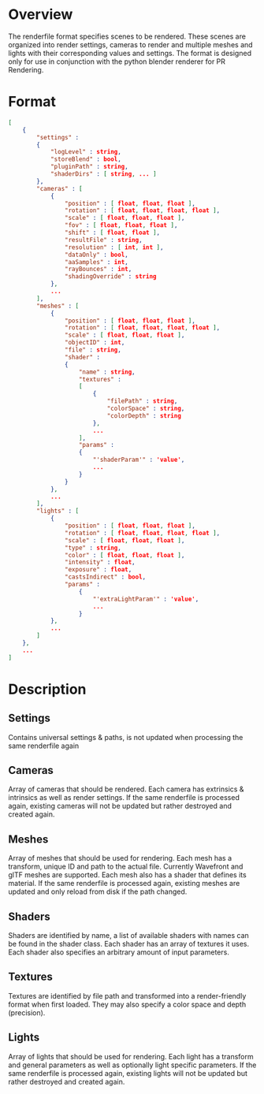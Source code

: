 # Overview
The renderfile format specifies scenes to be rendered. These scenes are organized into render settings, cameras to render and multiple meshes and lights with their corresponding values and settings. The format is designed only for use in conjunction with the python blender renderer for PR Rendering.

# Format
``` json
[
    {
        "settings" :
        {
            "logLevel" : string,
            "storeBlend" : bool,
            "pluginPath" : string,
            "shaderDirs" : [ string, ... ]
        },
        "cameras" : [
            {
                "position" : [ float, float, float ],
                "rotation" : [ float, float, float, float ],
                "scale" : [ float, float, float ],
                "fov" : [ float, float, float ],
                "shift" : [ float, float ],
                "resultFile" : string,
                "resolution" : [ int, int ],
                "dataOnly" : bool,
                "aaSamples" : int,
                "rayBounces" : int,
                "shadingOverride" : string
            },
            ...
        ],
        "meshes" : [
            {
                "position" : [ float, float, float ],
                "rotation" : [ float, float, float, float ],
                "scale" : [ float, float, float ],
                "objectID" : int,
                "file" : string,
                "shader" :
                {
                    "name" : string,
                    "textures" :
                    [
                        {
                            "filePath" : string,
                            "colorSpace" : string,
                            "colorDepth" : string
                        },
                        ...
                    ],
                    "params" :
                    {
                        "'shaderParam'" : 'value',
                        ...
                    }
                }
            },
            ...
        ],
        "lights" : [
            {
                "position" : [ float, float, float ],
                "rotation" : [ float, float, float, float ],
                "scale" : [ float, float, float ],
                "type" : string,
                "color" : [ float, float, float ],
                "intensity" : float,
                "exposure" : float,
                "castsIndirect" : bool,
                "params" :
                    {
                        "'extraLightParam'" : 'value',
                        ...
                    }
            },
            ...
        ]
    },
    ...
]
```

# Description

## Settings
Contains universal settings & paths, is not updated when processing the same renderfile again

## Cameras
Array of cameras that should be rendered. Each camera has extrinsics & intrinsics as well as render settings. If the same renderfile is processed again, existing cameras will not be updated but rather destroyed and created again.

## Meshes
Array of meshes that should be used for rendering. Each mesh has a transform, unique ID and path to the actual file. Currently Wavefront and glTF meshes are supported. Each mesh also has a shader that defines its material. If the same renderfile is processed again, existing meshes are updated and only reload from disk if the path changed.

## Shaders
Shaders are identified by name, a list of available shaders with names can be found in the shader class. Each shader has an array of textures it uses. Each shader also specifies an arbitrary amount of input parameters.

## Textures
Textures are identified by file path and transformed into a render-friendly format when first loaded. They may also specify a color space and depth (precision).

## Lights
Array of lights that should be used for rendering. Each light has a transform and general parameters as well as optionally light specific parameters. If the same renderfile is processed again, existing lights will not be updated but rather destroyed and created again.

